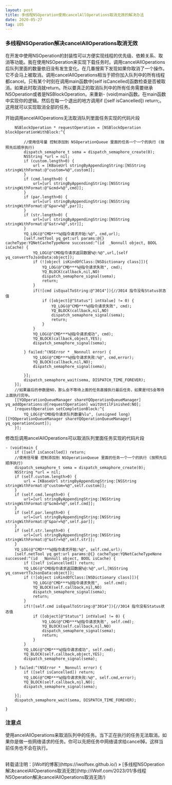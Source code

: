 ```yaml
---
layout: post
title: 多线程NSOperation使用cancelAllOperations取消无效的解决办法
date: 2020-05-27
tag: iOS
---
```

### 多线程NSOperation解决cancelAllOperations取消无效

在开发中使用NSOperation的封装性可以方便实现线程的优先级、依赖关系、取消等功能。我在使用NSOperation来实现下载任务时。调用cancelAllOperations后队列里面的数量依旧没有发生变化。在几番搜索下发现如果你取消了一个操作。它不会马上被取消。调用cancelAllOperations相当于把你加入队列中的所有线程都cancel。只有某个时刻在调用main函数中[self isCancelled]函数检查是否被取消。如果此时取消就return。所以要真正的取消队列中的所有任务需要继承NSOperation或者是NSBlockOperation。来重新- (void)main函数。在main函数中实现你的逻辑。然后在每一个退出的地方调用if ([self isCancelled]) return;。这用就可以实现取消全部的任务。

开始调用ancelAllOperations无法取消队列里面任务实现的代码片段

```
    NSBlockOperation * requestOperation = [NSBlockOperation blockOperationWithBlock:^{

        //使用信号量 控制添加到 NSOperationQueue 里面的任务一个一个的执行 (按照先后顺序执行)
        dispatch_semaphore_t sema = dispatch_semaphore_create(0);
        NSString *url = nil;
        if (custom.length>0) {
            url = [KBaseUrl stringByAppendingString:[NSString stringWithFormat:@"custom=%@",custom]];
        }
        if (cmd.length>0) {
            url=[url stringByAppendingString:[NSString stringWithFormat:@"&cmd=%@",cmd]];
        }
        if (par.length>0) {
            url=[url stringByAppendingString:[NSString stringWithFormat:@"&par=%@",par]];
        }
        if (str.length>0) {
            url=[url stringByAppendingString:[NSString stringWithFormat:@"&str=%@",str]];
        }
        YQ_LOG(@"CMD***%@指令请求开始:%@", cmd,url);
        [self.netTool yq_get:url params:@{} cacheType:YQNetCacheTypeNone successed:^(id  _Nonnull object, BOOL isCache) {
            YQ_LOG(@"CMD指令请求返回数据%@:%@",url,[self yq_convertToJsonData:object]);
            if (![object isKindOfClass:[NSDictionary class]]){
                YQ_LOG(@"CMD***%@指令请求失败", cmd);
                YQ_BLOCK(callback,nil,NO)
                dispatch_semaphore_signal(sema);
                return;
            }
            if(![cmd isEqualToString:@"3014"]){//3014 指令没有Status状态值
                if ([object[@"Status"] intValue] != 0) {
                    YQ_LOG(@"CMD***%@指令请求失败", cmd);
                    YQ_BLOCK(callback,nil,NO)
                    dispatch_semaphore_signal(sema);
                    return;
                }
            }
            YQ_LOG(@"CMD***%@指令请求成功", cmd);
            YQ_BLOCK(callback,object,YES);
            dispatch_semaphore_signal(sema);

        } failed:^(NSError * _Nonnull error) {
            YQ_LOG(@"CMD***%@指令请求失败:%@", cmd,error);
            YQ_BLOCK(callback,nil,NO);
            dispatch_semaphore_signal(sema);

        }];
        dispatch_semaphore_wait(sema, DISPATCH_TIME_FOREVER);
    }];
    //如果最后的参数是NO，那么会不等待上面的任务直接执行最后任务，如果是YES会等待上面执行完毕。
    [[YQOperationQueueManager shareYQOperationQueueManager] yq_addOperations:@[requestOperation] waitUntilFinished:NO];
    [requestOperation setCompletionBlock:^{
        YQ_LOG(@"CMD指令请求队列数量%lu", (unsigned long)[[YQOperationQueueManager shareYQOperationQueueManager] yq_operationCount]);
    }];
```
修改后调用ancelAllOperations可以取消队列里面任务实现的代码片段

```
- (void)main {
    if ([self isCancelled]) return;
    //使用信号量 控制添加到 NSOperationQueue 里面的任务一个一个的执行 (按照先后顺序执行)
    dispatch_semaphore_t sema = dispatch_semaphore_create(0);
    NSString *url = nil;
    if (self.custom.length>0) {
        url = [KBaseUrl stringByAppendingString:[NSString stringWithFormat:@"custom=%@",self.custom]];
    }
    if (self.cmd.length>0) {
        url=[url stringByAppendingString:[NSString stringWithFormat:@"&cmd=%@",self.cmd]];
    }
    if (self.par.length>0) {
        url=[url stringByAppendingString:[NSString stringWithFormat:@"&par=%@",self.par]];
    }
    if (self.str.length>0) {
        url=[url stringByAppendingString:[NSString stringWithFormat:@"&str=%@",self.str]];
    }
    YQ_LOG(@"CMD***%@指令请求开始:%@", self.cmd,url);
    [self.netTool yq_get:url params:@{} cacheType:YQNetCacheTypeNone successed:^(id  _Nonnull object, BOOL isCache) {
        if ([self isCancelled]) return;
        YQ_LOG(@"CMD指令请求返回数据%@:%@",url,[NSString yq_convertToJsonData:object]);
        if (![object isKindOfClass:[NSDictionary class]]){
            YQ_LOG(@"CMD***%@指令请求失败",  self.cmd);
            YQ_BLOCK(self.callback,nil,NO)
            dispatch_semaphore_signal(sema);
            return;
        }
        if(![self.cmd isEqualToString:@"3014"]){//3014 指令没有Status状态值
            if ([object[@"Status"] intValue] != 0) {
                YQ_LOG(@"CMD***%@指令请求失败", self.cmd);
                YQ_BLOCK(self.callback,nil,NO)
                dispatch_semaphore_signal(sema);
                return;
            }
        }
        YQ_LOG(@"CMD***%@指令请求成功", self.cmd);
        YQ_BLOCK(self.callback,object,YES);
        dispatch_semaphore_signal(sema);
        
    } failed:^(NSError * _Nonnull error) {
        if ([self isCancelled]) return;
        YQ_LOG(@"CMD***%@指令请求失败:%@", self.cmd,error);
        YQ_BLOCK(self.callback,nil,NO);
        dispatch_semaphore_signal(sema);
       
    }];
    dispatch_semaphore_wait(sema, DISPATCH_TIME_FOREVER);
    
}

```

### 注意点
使用ancelAllOperations来取消队列中的任务。当下正在执行的任务无法取消。如果你是做一些网络请求的任务。你可以先把任务中网络请求给cancel掉。这样当前任务也不会在执行。

<br>
转载请注明：[iWolf的博客](https://iwolfsex.github.io/) » [多线程NSOperation解决cancelAllOperations取消无效](http://iWolf.com/2023/01/多线程NSOperation解决cancelAllOperations取消无效/)  
